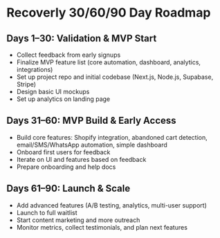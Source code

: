 # Recoverly 30/60/90 Day Roadmap

## Days 1–30: Validation & MVP Start
- Collect feedback from early signups
- Finalize MVP feature list (core automation, dashboard, analytics, integrations)
- Set up project repo and initial codebase (Next.js, Node.js, Supabase, Stripe)
- Design basic UI mockups
- Set up analytics on landing page

## Days 31–60: MVP Build & Early Access
- Build core features: Shopify integration, abandoned cart detection, email/SMS/WhatsApp automation, simple dashboard
- Onboard first users for feedback
- Iterate on UI and features based on feedback
- Prepare onboarding and help docs

## Days 61–90: Launch & Scale
- Add advanced features (A/B testing, analytics, multi-user support)
- Launch to full waitlist
- Start content marketing and more outreach
- Monitor metrics, collect testimonials, and plan next features
